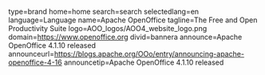 type=brand
home=home
search=search
selectedlang=en
language=Language
name=Apache OpenOffice
tagline=The Free and Open Productivity Suite
logo=AOO_logos/AOO4_website_logo.png
domain=https://www.openoffice.org
divid=bannera
announce=Apache OpenOffice 4.1.10 released
announceurl=https://blogs.apache.org/OOo/entry/announcing-apache-openoffice-4-16
announcetip=Apache OpenOffice 4.1.10 released
~~~~~~

